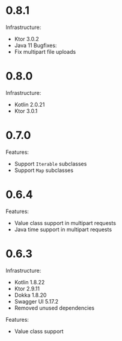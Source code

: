 # 0.8.1
Infrastructure:
- Ktor 3.0.2
- Java 11
Bugfixes:
- Fix multipart file uploads

# 0.8.0
Infrastructure:
- Kotlin 2.0.21
- Ktor 3.0.1

# 0.7.0
Features:
- Support `Iterable` subclasses
- Support `Map` subclasses

# 0.6.4
Features:
- Value class support in multipart requests
- Java time support in multipart requests

# 0.6.3
Infrastructure:
- Kotlin 1.8.22
- Ktor 2.9.11
- Dokka 1.8.20
- Swagger UI 5.17.2
- Removed unused dependencies

Features:
- Value class support